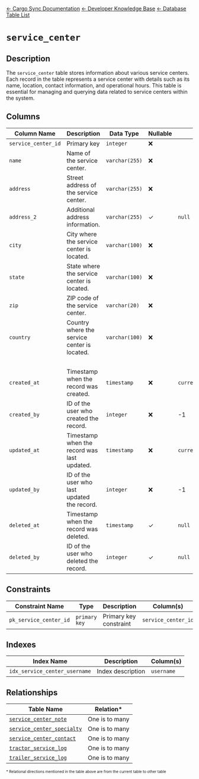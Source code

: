 [← Cargo Sync Documentation](../../../../readme.md) [← Developer Knowledge Base](../../readme.md) [← Database Table List](../database-design.md)

# `service_center`

## Description
The `service_center` table stores information about various service centers. Each record in the table represents a service center with details such as its name, location, contact information, and operational hours. This table is essential for managing and querying data related to service centers within the system.

## Columns

|Column Name|Description|Data Type|Nullable|Default|
|-|-|-|-|-|
|`service_center_id`|Primary key|`integer`|❌||
|`name`|Name of the service center.|`varchar(255)`|❌||
|`address`|Street address of the service center.|`varchar(255)`|❌||
|`address_2`|Additional address information.|`varchar(255)`|✓|`null`|
|`city`|City where the service center is located.|`varchar(100)`|❌||
|`state`|State where the service center is located.|`varchar(100)`|❌||
|`zip`|ZIP code of the service center.|`varchar(20)`|❌||
|`country`|Country where the service center is located.|`varchar(100)`|❌||
|&nbsp;|
|`created_at`|Timestamp when the record was created.|`timestamp`|❌|`current_timestamp`|
|`created_by`|ID of the user who created the record.|`integer`|❌|-1|
|`updated_at`|Timestamp when the record was last updated.|`timestamp`|❌|`current_timestamp`|
|`updated_by`|ID of the user who last updated the record.|`integer`|❌|-1|
|`deleted_at`|Timestamp when the record was deleted.|`timestamp`|✓|`null`|
|`deleted_by`|ID of the user who deleted the record.|`integer`|✓|`null`|

## Constraints

|Constraint Name|Type|Description|Column(s)|
|--|--|--|--|
|`pk_service_center_id`|`primary key`|Primary key constraint|`service_center_id`|

## Indexes

|Index Name|Description|Column(s)|
|-|-|-|
|`idx_service_center_username`|Index description|`username`|

## Relationships

|Table Name|Relation*|
|-|-|
|[`service_center_note`](./service-center-note-table.md)|One is to many|
|[`service_center_specialty`](./service-center-specialty-table.md)|One is to many|
|[`service_center_contact`](./service-center-contact-table.md)|One is to many|
|[`tractor_service_log`](./tractor-service-log-table.md)|One is to many|
|[`trailer_service_log`](./trailer-service-log-table.md)|One is to many|



<span style="font-size:10px">\* Relational directions mentioned in the table above are from the current table to other table</span>